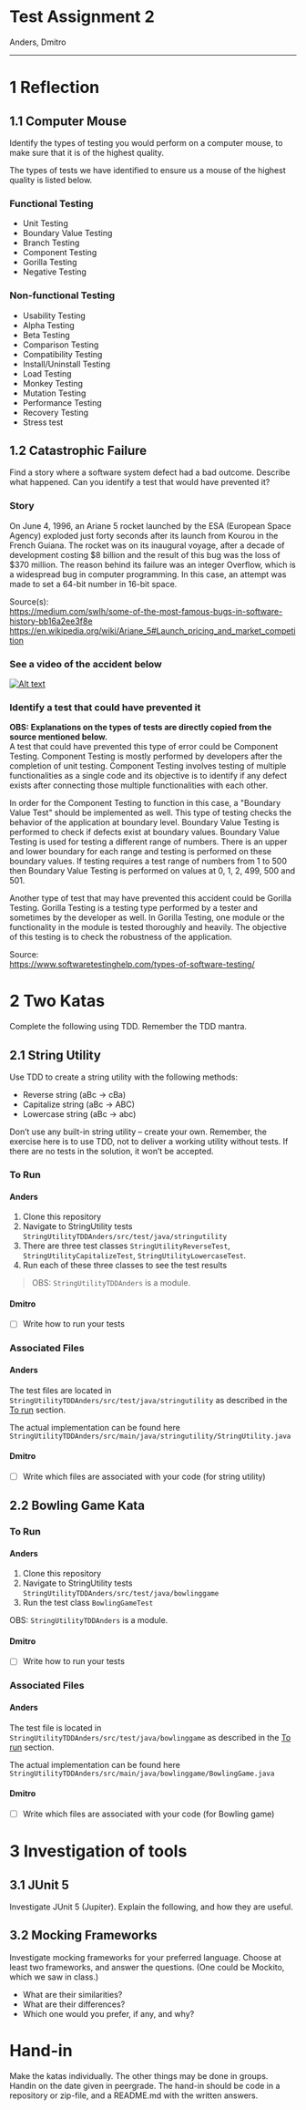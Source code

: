 # Test Assignment 2

Anders, Dmitro

---------

# 1 Reflection

## 1.1 Computer Mouse

Identify the types of testing you would perform on a computer mouse, to make sure
that it is of the highest quality.

The types of tests we have identified to ensure us a mouse of the highest 
quality is listed below.

### Functional Testing

- Unit Testing
- Boundary Value Testing
- Branch Testing
- Component Testing
- Gorilla Testing
- Negative Testing

### Non-functional Testing

- Usability Testing
- Alpha Testing
- Beta Testing
- Comparison Testing
- Compatibility Testing
- Install/Uninstall Testing
- Load Testing
- Monkey Testing
- Mutation Testing
- Performance Testing
- Recovery Testing
- Stress test

## 1.2 Catastrophic Failure

Find a story where a software system defect had a bad outcome. Describe what
happened. Can you identify a test that would have prevented it?

### Story 

On June 4, 1996, an Ariane 5 rocket launched by the ESA (European Space Agency) 
exploded just forty seconds after its launch from Kourou in the French Guiana. 
The rocket was on its inaugural voyage, after a decade of development costing 
$8 billion and the result of this bug was the loss of $370 million.
The reason behind its failure was an integer Overflow, which is a widespread 
bug in computer programming. In this case, an attempt was made to set a 64-bit 
number in 16-bit space.

Source(s):
<br>https://medium.com/swlh/some-of-the-most-famous-bugs-in-software-history-bb16a2ee3f8e
<br>https://en.wikipedia.org/wiki/Ariane_5#Launch_pricing_and_market_competition

### See a video of the accident below

[![Alt text](https://i3.ytimg.com/vi/gp_D8r-2hwk/hqdefault.jpg)](https://www.youtube.com/watch?v=gp_D8r-2hwk)


### Identify a test that could have prevented it

**OBS: Explanations on the types of tests are directly copied from the 
source mentioned below.**
<br>A test that could have prevented this type of error could be 
Component Testing. Component Testing is mostly performed by 
developers after the completion of unit testing.
Component Testing involves testing of multiple functionalities as a 
single code and its objective is to identify if any defect exists after 
connecting those multiple functionalities with each other.

In order for the Component Testing to function in this case, a 
"Boundary Value Test" should be implemented as well. This type of 
testing checks the behavior of the application at boundary level.
Boundary Value Testing is performed to check if defects exist at 
boundary values. Boundary Value Testing is used for testing a 
different range of numbers. There is an upper and lower boundary for 
each range and testing is performed on these boundary values.
If testing requires a test range of numbers from 1 to 500 then 
Boundary Value Testing is performed on values at 0, 1, 2, 499, 500 
and 501.

Another type of test that may have prevented this accident could be 
Gorilla Testing. Gorilla Testing is a testing type performed by a 
tester and sometimes by the developer as well. In Gorilla Testing, 
one module or the functionality in the module is tested thoroughly 
and heavily. The objective of this testing is to check the robustness 
of the application.

Source: 
<br>https://www.softwaretestinghelp.com/types-of-software-testing/

# 2 Two Katas

Complete the following using TDD. Remember the TDD mantra.

## 2.1 String Utility

Use TDD to create a string utility with the following methods:
- Reverse string (aBc -> cBa)
- Capitalize string (aBc -> ABC)
- Lowercase string (aBc -> abc)

Don’t use any built-in string utility – create your own. Remember, the exercise here is to
use TDD, not to deliver a working utility without tests. If there are no tests in the
solution, it won’t be accepted.

### To Run

#### Anders

1. Clone this repository
2. Navigate to StringUtility tests ```StringUtilityTDDAnders/src/test/java/stringutility```
3. There are three test classes ```StringUtilityReverseTest```, ```StringUtilityCapitalizeTest```, ```StringUtilityLowercaseTest```.
4. Run each of these three classes to see the test results

> OBS: ```StringUtilityTDDAnders``` is a module.

#### Dmitro

-[ ] Write how to run your tests

### Associated Files

#### Anders

The test files are located in ```StringUtilityTDDAnders/src/test/java/stringutility``` as described in the [To run](#to-run-1) section.

The actual implementation can be found here ```StringUtilityTDDAnders/src/main/java/stringutility/StringUtility.java```


#### Dmitro

-[ ] Write which files are associated with your code (for string utility)

## 2.2 Bowling Game Kata

### To Run

#### Anders

1. Clone this repository
2. Navigate to StringUtility tests ```StringUtilityTDDAnders/src/test/java/bowlinggame```
3. Run the test class ```BowlingGameTest```

OBS: ```StringUtilityTDDAnders``` is a module.

#### Dmitro

-[ ] Write how to run your tests

### Associated Files

#### Anders

The test file is located in ```StringUtilityTDDAnders/src/test/java/bowlinggame``` as described in the [To run](#to-run-2) section.

The actual implementation can be found here ```StringUtilityTDDAnders/src/main/java/bowlinggame/BowlingGame.java```

#### Dmitro

-[ ] Write which files are associated with your code (for Bowling game)

# 3 Investigation of tools

## 3.1 JUnit 5

Investigate JUnit 5 (Jupiter). Explain the following, and how they are useful.

## 3.2 Mocking Frameworks

Investigate mocking frameworks for your preferred language. Choose at least two
frameworks, and answer the questions. (One could be Mockito, which we saw in class.)
- What are their similarities?
- What are their differences?
- Which one would you prefer, if any, and why?

# Hand-in

Make the katas individually. The other things may be done in groups. Handin on the
date given in peergrade. The hand-in should be code in a repository or zip-file, and a
README.md with the written answers.
